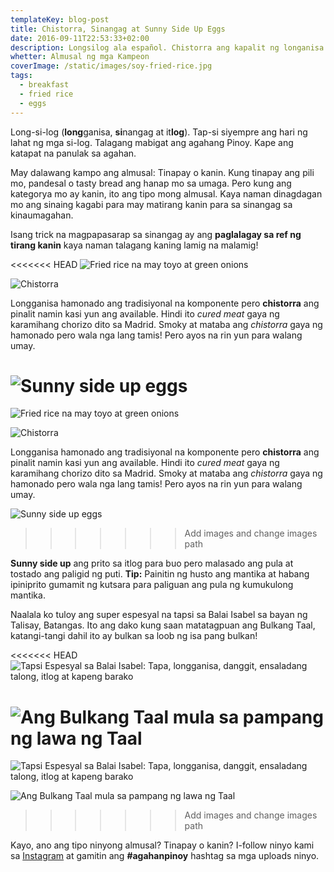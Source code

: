 ```yaml
---
templateKey: blog-post
title: Chistorra, Sinangag at Sunny Side Up Eggs
date: 2016-09-11T22:53:33+02:00
description: Longsilog ala español. Chistorra ang kapalit ng longanisa
whetter: Almusal ng mga Kampeon
coverImage: /static/images/soy-fried-rice.jpg
tags:
  - breakfast
  - fried rice
  - eggs
---
```


Long-si-log (**long**ganisa, **si**nangag at it**log**). Tap-si siyempre ang hari ng lahat ng mga si-log. Talagang mabigat ang agahang Pinoy. Kape ang katapat na panulak sa agahan.

May dalawang kampo ang almusal: Tinapay o kanin. Kung tinapay ang pili mo, pandesal o tasty bread ang hanap mo sa umaga. Pero kung ang kategorya mo ay kanin, ito ang tipo mong almusal. Kaya naman dinagdagan mo ang sinaing kagabi para may matirang kanin para sa sinangag sa kinaumagahan.

Isang trick na magpapasarap sa sinangag ay ang **paglalagay sa ref ng tirang kanin** kaya naman talagang kaning lamig na malamig!

<<<<<<< HEAD
![Fried rice na may toyo at green onions](/static/images/fried-rice-soy-sauce.jpg?nf_resize=fit&w=960)

![Chistorra](/static/images/fried-chistorra.jpg?nf_resize=fit&w=960)

Longganisa hamonado ang tradisiyonal na komponente pero **chistorra** ang pinalit namin kasi yun ang available. Hindi ito *cured meat* gaya ng karamihang chorizo dito sa Madrid. Smoky at mataba ang *chistorra* gaya ng hamonado pero wala nga lang tamis! Pero ayos na rin yun para walang umay.

![Sunny side up eggs](/static/images/fried-eggs-skillet.jpg?nf_resize=fit&w=960)
=======
![Fried rice na may toyo at green onions](/static/images/fried-rice-soy-sauce.jpg)

![Chistorra](/static/images/fried-chistorra.jpg)

Longganisa hamonado ang tradisiyonal na komponente pero **chistorra** ang pinalit namin kasi yun ang available. Hindi ito *cured meat* gaya ng karamihang chorizo dito sa Madrid. Smoky at mataba ang *chistorra* gaya ng hamonado pero wala nga lang tamis! Pero ayos na rin yun para walang umay.

![Sunny side up eggs](/static/images/fried-eggs-skillet.jpg)
>>>>>>> Add images and change images path

**Sunny side up** ang prito sa itlog para buo pero malasado ang pula at tostado ang paligid ng puti. **Tip:** Painitin ng husto ang mantika at habang ipiniprito gumamit ng kutsara para paliguan ang pula ng kumukulong mantika.

Naalala ko tuloy ang super espesyal na tapsi sa Balai Isabel sa bayan ng Talisay, Batangas. Ito ang dako kung saan matatagpuan ang Bulkang Taal, katangi-tangi dahil ito ay bulkan sa loob ng isa pang bulkan!

<<<<<<< HEAD
![Tapsi Espesyal sa Balai Isabel: Tapa, longganisa, danggit, ensaladang talong, itlog at kapeng barako](/static/images/tapsi-balai-isabel.jpg?nf_resize=fit&w=960)

![Ang Bulkang Taal mula sa pampang ng lawa ng Taal](/static/images/taal-balai.jpg?nf_resize=fit&w=960)
=======
![Tapsi Espesyal sa Balai Isabel: Tapa, longganisa, danggit, ensaladang talong, itlog at kapeng barako](/static/images/tapsi-balai-isabel.jpg)

![Ang Bulkang Taal mula sa pampang ng lawa ng Taal](/static/images/taal-balai.jpg)
>>>>>>> Add images and change images path

Kayo, ano ang tipo ninyong almusal? Tinapay o kanin? I-follow ninyo kami sa [Instagram](https://www.instagram.com/ulampinoy/) at gamitin ang **#agahanpinoy** hashtag sa mga uploads ninyo.